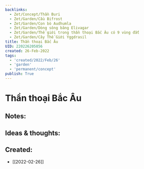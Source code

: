 ```yaml
---
backlinks:
  - Zet/Concept/Thần Buri
  - Zet/Garden/Cầu Bifrost
  - Zet/Garden/Con bò Audhumla
  - Zet/Garden/Dòng sông băng Elivagar
  - Zet/Garden/Thế giới trong thần thoại Bắc Âu có 9 vùng đất
  - Zet/Garden/Cây Thế Giới Yggdrasil
title: Thần thoại Bắc Âu
UID: 220226205856
created: 26-Feb-2022
tags:
  - 'created/2022/Feb/26'
  - 'garden'
  - 'permanent/concept'
publish: True
---
```

# Thần thoại Bắc Âu

## Notes:


## Ideas & thoughts:



## Created:
- [[2022-02-26]]
